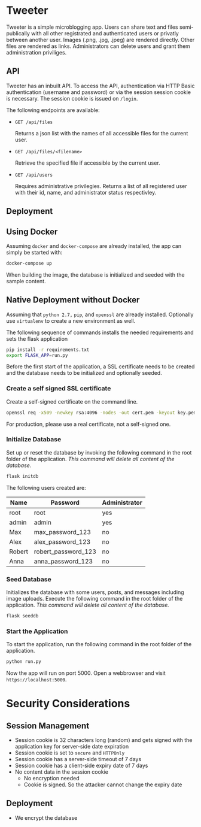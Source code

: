 # Tweeter

Tweeter is a simple microblogging app. Users can share text and files semi-publically with all other registrated and authenticated users or privatly between another user.
Images (.png, .jpg, .jpeg) are rendered directly. Other files are rendered as links.
Administrators can delete users and grant them administration priviliges.

## API

Tweeter has an inbuilt API. To access the API, authentication via HTTP Basic authentication (username and password) or via the session session cookie is necessary. The session cookie is issued on `/login`.

The following endpoints are available:

* `GET /api/files`

  Returns a json list with the names of all accessible files for the current user.

* `GET /api/files/<filename>`

  Retrieve the specified file if accessible by the current user.

* `GET /api/users`

  Requires administrative privilegies. Returns a list of all registered user with their id, name, and administrator status respectivley.

## Deployment

## Using Docker

Assuming `docker` and `docker-compose` are already installed, the app can simply be started with:

```bash
docker-compose up
```

When building the image, the database is initialized and seeded with the sample content.

## Native Deployment without Docker

Assuming that `python 2.7,` `pip`, and `openssl` are already installed. Optionally use `virtualenv` to create a new environment as well.

The following sequence of commands installs the needed requirements and sets the flask application

```bash
pip install -r requirements.txt
export FLASK_APP=run.py
```

Before the first start of the application, a SSL certificate needs to be created and the database needs to be initialized and optionally seeded.

### Create a self signed SSL certificate

Create a self-signed certificate on the command line.

```bash
openssl req -x509 -newkey rsa:4096 -nodes -out cert.pem -keyout key.pem -days 365 -batch
```

For production, please use a real certificate, not a self-signed one.

### Initialize Database

Set up or reset the database by invoking the following command in the root folder of the application. *This command will delete all content of the database.*

```bash
flask initdb
```

The following users created are:

| Name   | Password            | Administrator |
|--------|---------------------|---------------|
| root   | root                | yes           |
| admin  | admin               | yes           |
| Max    | max_password_123    | no            |
| Alex   | alex_password_123   | no            |
| Robert | robert_password_123 | no            |
| Anna   | anna_password_123   | no            |

### Seed Database

Initializes the database with some users, posts, and messages including image uploads. Execute the following command in the root folder of the application. *This command will delete all content of the database.*

```bash
flask seeddb
```

### Start the Application

To start the application, run the following command in the root folder of the application.

```bash
python run.py
```

Now the app will run on port 5000. Open a webbrowser and visit `https://localhost:5000`.

# Security Considerations

## Session Management

* Session cookie is 32 characters long (random) and gets signed with the application key for server-side date expiration
* Session cookie is set to `secure` and `HTTPOnly`
* Session cookie has a server-side timeout of 7 days
* Session cookie has a client-side expiry date of 7 days
* No content data in the session cookie
  * No encryption needed
  * Cookie is signed. So the attacker cannot change the expiry date

## Deployment

* We encrypt the database